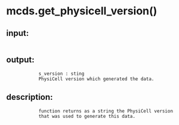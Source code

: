 # mcds.get_physicell_version()

## input:
```
```

## output:
```
            s_version : sting
            PhysiCell version which generated the data.
```

## description:
```
            function returns as a string the PhysiCell version
            that was used to generate this data.
```